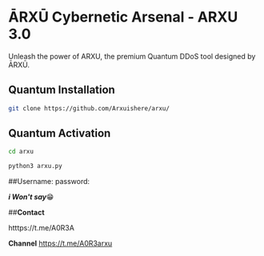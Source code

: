 # ĀRXŪ Cybernetic Arsenal - ARXU 3.0

Unleash the power of ARXU, the premium Quantum DDoS tool designed by ĀRXŪ.

## Quantum Installation

```bash
git clone https://github.com/Arxuishere/arxu/
```
## **Quantum Activation**
```bash
cd arxu
```
```python
python3 arxu.py
```
##Username: 
password:

***i Won't say***😁

##**Contact**

htttps://t.me/A0R3A

**Channel**
https://t.me/A0R3arxu
